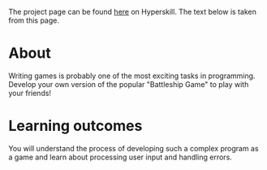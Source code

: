The project page can be found [here](https://hyperskill.org/projects/125?track=1) on Hyperskill. The text below is taken from this page.

# About

Writing games is probably one of the most exciting tasks in programming. Develop your own version of the popular "Battleship Game" to play with your friends!

# Learning outcomes

You will understand the process of developing such a complex program as a game and learn about processing user input and handling errors.
